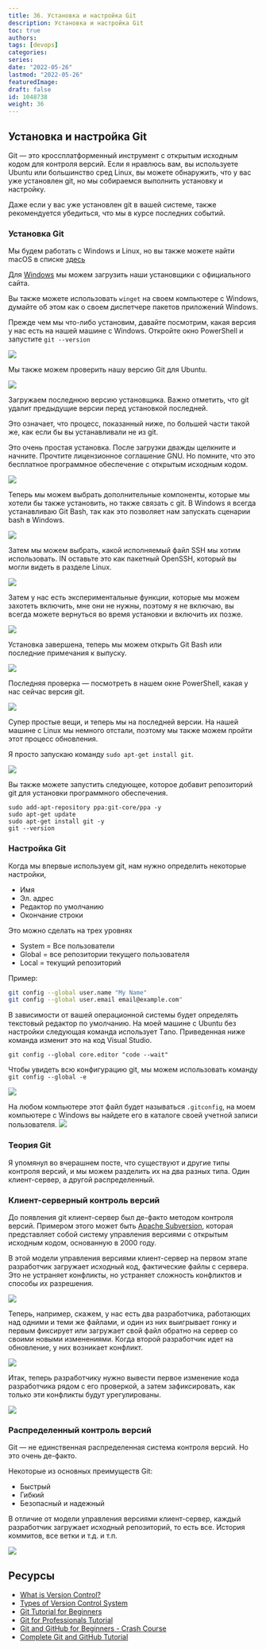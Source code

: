 ```yaml
---
title: 36. Установка и настройка Git
description: Установка и настройка Git
toc: true
authors:
tags: [devops]
categories:
series: 
date: "2022-05-26"
lastmod: "2022-05-26"
featuredImage:
draft: false
id: 1048738
weight: 36
---
```

## Установка и настройка Git

Git — это кроссплатформенный инструмент с открытым исходным кодом для контроля версий. Если я нравлюсь вам, вы используете Ubuntu или большинство сред Linux, вы можете обнаружить, что у вас уже установлен git, но мы собираемся выполнить установку и настройку.

Даже если у вас уже установлен git в вашей системе, также рекомендуется убедиться, что мы в курсе последних событий.

### Установка Git

Мы будем работать с Windows и Linux, но вы также можете найти macOS в списке [здесь](https://git-scm.com/book/en/v2/Getting-Started-Installing-Git)

Для [Windows](https://git-scm.com/download/win) мы можем загрузить наши установщики с официального сайта.

Вы также можете использовать `winget` на своем компьютере с Windows, думайте об этом как о своем диспетчере пакетов приложений Windows.

Прежде чем мы что-либо установим, давайте посмотрим, какая версия у нас есть на нашей машине с Windows. Откройте окно PowerShell и запустите  `git --version`

![](../images/Day36_Git1.ru.png?v1)

Мы также можем проверить нашу версию Git для Ubuntu.

![](../images/Day36_Git2.ru.png?v1)

Загружаем последнюю версию установщика. Важно отметить, что git удалит предыдущие версии перед установкой последней.

Это означает, что процесс, показанный ниже, по большей части такой же, как если бы вы устанавливали не из git.

Это очень простая установка. После загрузки дважды щелкните и начните. Прочтите лицензионное соглашение GNU. Но помните, что это бесплатное программное обеспечение с открытым исходным кодом.

![](../images/Day36_Git3.ru.png?v1)

Теперь мы можем выбрать дополнительные компоненты, которые мы хотели бы также установить, но также связать с git. В Windows я всегда устанавливаю Git Bash, так как это позволяет нам запускать сценарии bash в Windows.

![](../images/Day36_Git4.ru.png?v1)

Затем мы можем выбрать, какой исполняемый файл SSH мы хотим использовать. IN оставьте это как пакетный OpenSSH, который вы могли видеть в разделе Linux.

![](../images/Day36_Git5.ru.png?v1)

Затем у нас есть экспериментальные функции, которые мы можем захотеть включить, мне они не нужны, поэтому я не включаю, вы всегда можете вернуться во время установки и включить их позже.

![](../images/Day36_Git6.ru.png?v1)

Установка завершена, теперь мы можем открыть Git Bash или последние примечания к выпуску.

![](../images/Day36_Git7.ru.png?v1)

Последняя проверка — посмотреть в нашем окне PowerShell, какая у нас сейчас версия git.

![](../images/Day36_Git8.ru.png?v1)

Супер простые вещи, и теперь мы на последней версии. На нашей машине с Linux мы немного отстали, поэтому мы также можем пройти этот процесс обновления.

Я просто запускаю команду `sudo apt-get install git`.

![](../images/Day36_Git9.ru.png?v1)

Вы также можете запустить следующее, которое добавит репозиторий git для установки программного обеспечения.

```
sudo add-apt-repository ppa:git-core/ppa -y
sudo apt-get update
sudo apt-get install git -y
git --version
```

### Настройка Git

Когда мы впервые используем git, нам нужно определить некоторые настройки,

- Имя
- Эл. адрес
- Редактор по умолчанию
- Окончание строки

Это можно сделать на трех уровнях

- System = Все пользователи
- Global = все репозитории текущего пользователя
- Local = текущий репозиторий

Пример:

```bash
git config --global user.name "My Name"
git config --global user.email email@example.com"
```

В зависимости от вашей операционной системы будет определять текстовый редактор по умолчанию. На моей машине с Ubuntu без настройки следующая команда использует Тano. Приведенная ниже команда изменит это на код Visual Studio.

`git config --global core.editor "code --wait"`

Чтобы увидеть всю конфигурацию git, мы можем использовать команду `git config --global -e`

![](../images/Day36_Git10.ru.png?v1)

На любом компьютере этот файл будет называться `.gitconfig`, на моем компьютере с Windows вы найдете его в каталоге своей учетной записи пользователя.
![](../images/Day36_Git11.ru.png?v1)

### Теория Git

Я упомянул во вчерашнем посте, что существуют и другие типы контроля версий, и мы можем разделить их на два разных типа. Один клиент-сервер, а другой распределенный.

### Клиент-серверный контроль версий

До появления git клиент-сервер был де-факто методом контроля версий. Примером этого может быть [Apache Subversion](https://subversion.apache.org/), которая представляет собой систему управления версиями с открытым исходным кодом, основанную в 2000 году.

В этой модели управления версиями клиент-сервер на первом этапе разработчик загружает исходный код, фактические файлы с сервера. Это не устраняет конфликты, но устраняет сложность конфликтов и способы их разрешения.

![](../images/Day36_Git12.ru.png?v1)

Теперь, например, скажем, у нас есть два разработчика, работающих над одними и теми же файлами, и один из них выигрывает гонку и первым фиксирует или загружает свой файл обратно на сервер со своими новыми изменениями. Когда второй разработчик идет на обновление, у них возникает конфликт.

![](../images/Day36_Git13.ru.png?v1)

Итак, теперь разработчику нужно вывести первое изменение кода разработчика рядом с его проверкой, а затем зафиксировать, как только эти конфликты будут урегулированы.

![](../images/Day36_Git15.ru.png?v1)

### Распределенный контроль версий

Git — не единственная распределенная система контроля версий. Но это очень де-факто.

Некоторые из основных преимуществ Git:

- Быстрый
- Гибкий
- Безопасный и надежный

В отличие от модели управления версиями клиент-сервер, каждый разработчик загружает исходный репозиторий, то есть все. История коммитов, все ветки и т.д. и т.п.

![](../images/Day36_Git16.ru.png?v1)

## Ресурсы

- [What is Version Control?](https://www.youtube.com/watch?v=Yc8sCSeMhi4)
- [Types of Version Control System](https://www.youtube.com/watch?v=kr62e_n6QuQ)
- [Git Tutorial for Beginners](https://www.youtube.com/watch?v=8JJ101D3knE&t=52s)
- [Git for Professionals Tutorial](https://www.youtube.com/watch?v=Uszj_k0DGsg)
- [Git and GitHub for Beginners - Crash Course](https://www.youtube.com/watch?v=RGOj5yH7evk&t=8s)
- [Complete Git and GitHub Tutorial](https://www.youtube.com/watch?v=apGV9Kg7ics)
